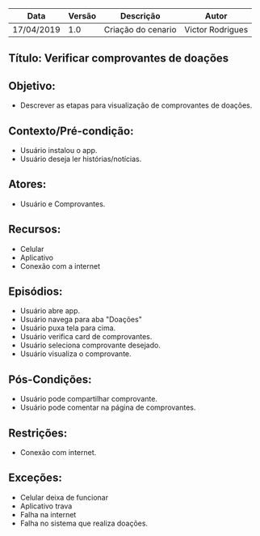 | Data | Versão | Descrição | Autor |
|---|---|---|---|
| 17/04/2019 | 1.0 | Criação do cenario    | Victor Rodrigues |

## Título: Verificar comprovantes de doações

## Objetivo:

- Descrever as etapas para visualização de comprovantes de doações.
  
## Contexto/Pré-condição: 

- Usuário instalou o app.
- Usuário deseja ler histórias/notícias.

## Atores: 

- Usuário e Comprovantes.

## Recursos: 

- Celular
- Aplicativo
- Conexão com a internet

## Episódios: 

- Usuário abre app.
- Usuário navega para aba "Doações"
- Usuário puxa tela para cima.
- Usuário verifica card de comprovantes.
- Usuário seleciona comprovante desejado.
- Usuário visualiza o comprovante.

## Pós-Condições: 

- Usuário pode compartilhar comprovante.
- Usuário pode comentar na página de comprovantes.
  
## Restrições:

- Conexão com internet.

## Exceções:

- Celular deixa de funcionar 
- Aplicativo trava 
- Falha na internet 
- Falha no sistema que realiza doações.
